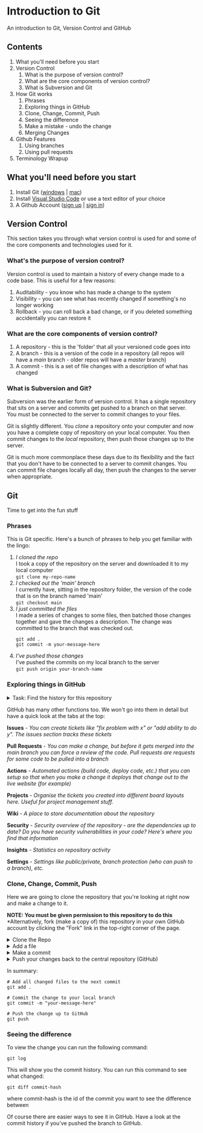 # Introduction to Git
An introduction to Git, Version Control and GitHub


## Contents
1. What you'll need before you start
2. Version Control
    1. What is the purpose of version control?
    2. What are the core components of version control?
    3. What is Subversion and Git
3. How Git works
    1. Phrases
    2. Exploring things in GitHub
    3. Clone, Change, Commit, Push
    4. Seeing the difference
    5. Make a mistake - undo the change
    6. Merging Changes
4. Github Features
    1. Using branches
    2. Using pull requests
5. Terminology Wrapup


## What you'll need before you start
  1. Install Git ([windows](https://git-scm.com/download/win) | [mac](https://git-scm.com/download/mac))
  2. Install [Visual Studio Code](https://code.visualstudio.com/) or use a text editor of your choice
  3. A Github Account ([sign up](https://github.com/signup) | [sign in](https://github.com/login))


## Version Control
This section takes you through what version control is used for and some of the core components and technologies used for it.


### What's the purpose of version control?

Version control is used to maintain a history of every change made to a code base. This is useful for a few reasons:
  1. Auditability - you know who has made a change to the system
  2. Visibility - you can see what has recently changed if something's no longer working
  3. Rollback - you can roll back a bad change, or if you deleted something accidentally you can restore it


### What are the core components of version control?

  1. A repository - this is the 'folder' that all your versioned code goes into
  2. A branch - this is a version of the code in a repository (all repos will have a *main* branch - older repos will have a *master* branch)
  3. A commit - this is a set of file changes with a description of what has changed


### What is Subversion and Git?

Subversion was the earlier form of version control. It has a single repository that sits on a server and commits get pushed to a branch on that server. You must be connected to the server to commit changes to your files.

Git is slightly different. You *clone* a repository onto your computer and now you have a complete copy of repository on your local computer. You then commit changes to the *local* repository, then push those changes up to the server.

Git is much more commonplace these days due to its flexibility and the fact that you don't have to be connected to a server to commit changes. You can commit file changes locally all day, then push the changes to the server when appropriate.


## Git
Time to get into the fun stuff

### Phrases
This is Git specific. Here's a bunch of phrases to help you get familiar with the lingo:
  1. *I cloned the repo*  
     I took a copy of the repository on the server and downloaded it to my local computer  
     `git clone my-repo-name`
  2. *I checked out the 'main' branch*  
     I currently have, sitting in the repository folder, the version of the code that is on the branch named 'main'  
     `git checkout main`
  3. *I just committed the files*  
     I made a series of changes to some files, then batched those changes together and gave the changes a description. The change was committed to the branch that was checked out. 
     ```
     git add .
     git commit -m your-message-here
     ```
  4. *I've pushed those changes*  
     I've pushed the commits on my local branch to the server  
     `git push origin your-branch-name`
 
 ### Exploring things in GitHub
 <details>
  <summary>Task: Find the history for this repository</summary>
    
  #### To show the list of commits with the files that have changed:
  1. On this page, find the green "Code" button near the top
  2. Below this button look for the phrase "XX commits"
  3. Click the XX number
  4. Have a look at the history from the beginning
     You should see a bunch of descriptions. These are the **commits**
  5. Click into a commit by clicking on the **commit message**. Look for the 
     1. Commit message and description
     2. What branch it was committed to
     3. When the commit was made
     4. Who made the commit
     5. The commit hash (that looks like '57b93de3b28ca38121ab286140a22dedeb2e89a7')
     6. The files that have changed and the changes that were made
</details>

GitHub has many other functions too. We won't go into them in detail but have a quick look at the tabs at the top:

**Issues** - *You can create tickets like "fix problem with x" or "add ability to do y". The issues section tracks these tickets*

**Pull Requests** - *You can make a change, but before it gets merged into the main branch you can force a review of the code. Pull requests are requests for some code to be pulled into a branch*

**Actions** - *Automated actions (build code, deploy code, etc.) that you can setup so that when you make a change it deploys that change out to the live website (for example)*

**Projects** - *Organise the tickets you created into different board layouts here. Useful for project management stuff.*

**Wiki** - *A place to store documentation about the repository*

**Security** - *Security overview of the repository - are the dependencies up to date? Do you have security vulnerabilities in your code? Here's where you find that information*

**Insights** - *Statistics on repository activity*

**Settings** - *Settings like public/private, branch protection (who can push to a branch), etc.*  


### Clone, Change, Commit, Push
Here we are going to clone the repository that you're looking at right now and make a change to it.

**NOTE: You must be given permission to this repository to do this**
*Alternatively, fork (make a copy of) this repository in your own GitHub account by clicking the "Fork" link in the top-right corner of the page.

<details>
   <summary>Clone the Repo</summary>

   #### Clone the repository to your local computer
   1. Click on the green "Code" button
   2. If you know what you're doing use SSH, otherwise choose HTTPS
   3. Copy the URL
   4. Open a terminal/powershell window and run
      ```
      git clone https://paste-url-here
      ```
   5. This will clone the repository from GitHub to your computer in a folder called `intro-to-git`
</details>

<details>
   <summary>Add a file</summary>

   #### Create a personal file to be remembered by
   1. Open the repository on your local computer in Visual Studio Code
   2. Add a new file to the `people` folder with your name (internet name or otherwise ;) )
   3. Add some text to the file
   4. Open up a terminal/powershell window and navigate into the `intro-to-git` folder
   5. Run the following command to add the file you added to the commit
      ```
      git add .
      ```
   You have now added a new file, and told git you want to add it to the next commit you make
</details>

<details>
   <summary>Make a commit</summary>

   #### Create a commit on your local branch
   1. At this stage you should have your new file ready to roll. You can confirm this by running
      ```
      git status
      ```
   2. To make the commit, and store the change in your repository run
      ```
      git commit -m "My commit message"
      ```
   3. Volia! You have committed your first change into the respository
</details>

<details>
   <summary>Push your changes back to the central repository (GitHub)</summary>

   To push your changes to the central repository you just need to run:
   ```
   git push
   ```
</details>

In summary:
```
# Add all changed files to the next commit
git add . 

# Commit the change to your local branch
git commit -m "your-message-here"

# Push the change up to GitHub
git push
```


### Seeing the difference
To view the change you can run the following command:
```
git log
```
This will show you the commit history. You can run this command to see what changed:
```
git diff commit-hash
```
where commit-hash is the id of the commit you want to see the difference between

Of course there are easier ways to see it in GitHub. Have a look at the commit history if you've pushed the branch to GitHub.